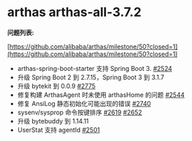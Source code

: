# arthas arthas-all-3.7.2

**问题列表:**

[https://github.com/alibaba/arthas/milestone/50?closed=1](https://github.com/alibaba/arthas/milestone/50?closed=1)

- arthas-spring-boot-starter 支持 Spring Boot 3. [#2524](https://github.com/alibaba/arthas/issues/2524)
- 升级 Spring Boot 2 到 2.7.15，Spring Boot 3 到 3.1.7
- 升级 bytekit 到 0.0.9 [#2775](https://github.com/alibaba/arthas/pull/2775)
- 修复构建 ArthasAgent 时未使用 arthasHome 的问题 [#2544](https://github.com/alibaba/arthas/pull/2544)
- 修复 AnsiLog 静态初始化可能出现的错误 [#2740](https://github.com/alibaba/arthas/issues/2740)
- sysenv/sysprop 命令按键排序 [#2619](https://github.com/alibaba/arthas/issues/2619) [#2652](https://github.com/alibaba/arthas/pull/2652)
- 升级 bytebuddy 到 1.14.11
- UserStat 支持 agentId [#2501](https://github.com/alibaba/arthas/pull/2501)
```